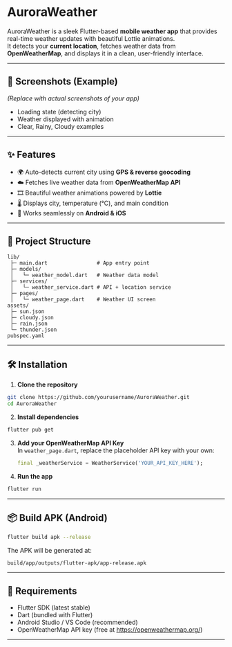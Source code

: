 # AuroraWeather 

AuroraWeather is a sleek Flutter-based **mobile weather app** that provides real-time weather updates with beautiful Lottie animations.  
It detects your **current location**, fetches weather data from **OpenWeatherMap**, and displays it in a clean, user-friendly interface.

---

## 📸 Screenshots (Example)
*(Replace with actual screenshots of your app)*
- Loading state (detecting city)
- Weather displayed with animation
- Clear, Rainy, Cloudy examples

---

## ✨ Features
- 🌍 Auto-detects current city using **GPS & reverse geocoding**
- ☁️ Fetches live weather data from **OpenWeatherMap API**
- 🎞️ Beautiful weather animations powered by **Lottie**
- 🌡️ Displays city, temperature (°C), and main condition
- 📱 Works seamlessly on **Android & iOS**

---

## 📂 Project Structure
```
lib/
 ├─ main.dart                # App entry point
 ├─ models/
 │   └─ weather_model.dart   # Weather data model
 ├─ services/
 │   └─ weather_service.dart # API + location service
 ├─ pages/
 │   └─ weather_page.dart    # Weather UI screen
assets/
 ├─ sun.json
 ├─ cloudy.json
 ├─ rain.json
 └─ thunder.json
pubspec.yaml
```

---

## 🛠️ Installation

1. **Clone the repository**
```bash
git clone https://github.com/yourusername/AuroraWeather.git
cd AuroraWeather
```

2. **Install dependencies**
```bash
flutter pub get
```

3. **Add your OpenWeatherMap API Key**  
   In `weather_page.dart`, replace the placeholder API key with your own:
   ```dart
   final _weatherService = WeatherService('YOUR_API_KEY_HERE');
   ```

4. **Run the app**
```bash
flutter run
```

---

## 📦 Build APK (Android)
```bash
flutter build apk --release
```
The APK will be generated at:
```
build/app/outputs/flutter-apk/app-release.apk
```

---

## 🔑 Requirements
- Flutter SDK (latest stable)
- Dart (bundled with Flutter)
- Android Studio / VS Code (recommended)
- OpenWeatherMap API key (free at https://openweathermap.org/)

---



